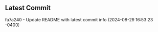 
## Latest Commit
fa7a240 - Update README with latest commit info (2024-08-29 16:53:23 -0400) <Yunxi-Zhou>
